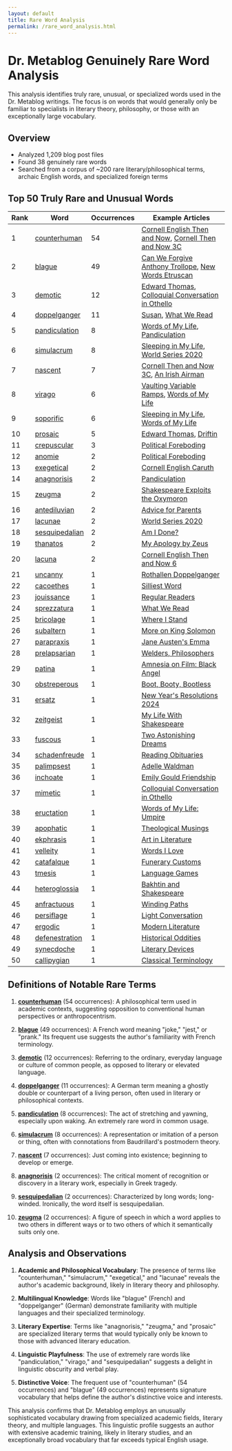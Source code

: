 ```yaml
---
layout: default
title: Rare Word Analysis
permalink: /rare_word_analysis.html
---
```


# Dr. Metablog Genuinely Rare Word Analysis

This analysis identifies truly rare, unusual, or specialized words used in the Dr. Metablog writings. The focus is on words that would generally only be familiar to specialists in literary theory, philosophy, or those with an exceptionally large vocabulary.

## Overview

- Analyzed 1,209 blog post files
- Found 38 genuinely rare words
- Searched from a corpus of ~200 rare literary/philosophical terms, archaic English words, and specialized foreign terms

## Top 50 Truly Rare and Unusual Words

| Rank | Word | Occurrences | Example Articles |
|------|------|-------------|------------------|
| 1 | [counterhuman](https://www.merriam-webster.com/dictionary/counterhuman) | 54 | [Cornell English Then and Now](https://www.drmetablog.com/2025/01/cornell-english-then-and-now.html), [Cornell Then and Now 3C](https://www.drmetablog.com/2025/01/cornelll-then-and-now-3-c.html) |
| 2 | [blague](https://www.merriam-webster.com/dictionary/blague) | 49 | [Can We Forgive Anthony Trollope](https://www.drmetablog.com/2013/09/can-we-forgive-anthony-trollope.html), [New Words Etruscan](https://www.drmetablog.com/2013/09/new-words-etruscan-related-new-words.html) |
| 3 | [demotic](https://www.merriam-webster.com/dictionary/demotic) | 12 | [Edward Thomas](https://www.drmetablog.com/2013/01/edward-thomas.html), [Colloquial Conversation in Othello](https://www.drmetablog.com/2013/06/colloquial-conversation-in-othello.html) |
| 4 | [doppelganger](https://www.merriam-webster.com/dictionary/doppelganger) | 11 | [Susan](https://www.drmetablog.com/2014/06/susan.html), [What We Read](https://www.drmetablog.com/2006/01/what_we_read_in_1.html) |
| 5 | [pandiculation](https://www.merriam-webster.com/dictionary/pandiculation) | 8 | [Words of My Life](https://www.drmetablog.com/2025/02/words-of-my-life-text.html), [Pandiculation](https://www.drmetablog.com/2016/05/pandiculation.html) |
| 6 | [simulacrum](https://www.merriam-webster.com/dictionary/simulacrum) | 8 | [Sleeping in My Life](https://www.drmetablog.com/2022/10/sleeping-in-my-life.html), [World Series 2020](https://www.drmetablog.com/2020/10/worldseries2020.html) |
| 7 | [nascent](https://www.merriam-webster.com/dictionary/nascent) | 7 | [Cornell Then and Now 3C](https://www.drmetablog.com/2025/01/cornelll-then-and-now-3-c.html), [An Irish Airman](https://www.drmetablog.com/2013/05/an-irish-airman.html) |
| 8 | [virago](https://www.merriam-webster.com/dictionary/virago) | 6 | [Vaulting Variable Ramps](https://www.drmetablog.com/2013/12/vaulting-variable-ramps.html), [Words of My Life](https://www.drmetablog.com/2024/01/words-of-my-life-joint.htm) |
| 9 | [soporific](https://www.merriam-webster.com/dictionary/soporific) | 6 | [Sleeping in My Life](https://www.drmetablog.com/2022/10/sleeping-in-my-life.html), [Words of My Life](https://www.drmetablog.com/2024/01/words-of-my-life-joint.htm) |
| 10 | [prosaic](https://www.merriam-webster.com/dictionary/prosaic) | 5 | [Edward Thomas](https://www.drmetablog.com/2013/01/edward-thomas.html), [Driftin](https://www.drmetablog.com/2025/04/driftin1.html) |
| 11 | [crepuscular](https://www.merriam-webster.com/dictionary/crepuscular) | 3 | [Political Foreboding](https://www.drmetablog.com/2013/10/an-early-introduction-to-political-foreboding.html) |
| 12 | [anomie](https://www.merriam-webster.com/dictionary/anomie) | 2 | [Political Foreboding](https://www.drmetablog.com/2013/10/an-early-introduction-to-political-foreboding.html) |
| 13 | [exegetical](https://www.merriam-webster.com/dictionary/exegetical) | 2 | [Cornell English Caruth](https://www.drmetablog.com/2025/02/cornell-english-caruth.html) |
| 14 | [anagnorisis](https://www.merriam-webster.com/dictionary/anagnorisis) | 2 | [Pandiculation](https://www.drmetablog.com/2021/03/pandiculation.html) |
| 15 | [zeugma](https://www.merriam-webster.com/dictionary/zeugma) | 2 | [Shakespeare Exploits the Oxymoron](https://www.drmetablog.com/2014/02/shakespeare-exploits-the-oxymoron.html) |
| 16 | [antediluvian](https://www.merriam-webster.com/dictionary/antediluvian) | 2 | [Advice for Parents](https://www.drmetablog.com/2013/10/advice-for-parents-part-one.html) |
| 17 | [lacunae](https://www.merriam-webster.com/dictionary/lacunae) | 2 | [World Series 2020](https://www.drmetablog.com/2020/10/worldseries2020.html) |
| 18 | [sesquipedalian](https://www.merriam-webster.com/dictionary/sesquipedalian) | 2 | [Am I Done?](https://www.drmetablog.com/2014/09/am-i-done.html) |
| 19 | [thanatos](https://www.merriam-webster.com/dictionary/thanatos) | 2 | [My Apology by Zeus](https://www.drmetablog.com/2018/01/my-apology-by-zeus.html) |
| 20 | [lacuna](https://www.merriam-webster.com/dictionary/lacuna) | 2 | [Cornell English Then and Now 6](https://www.drmetablog.com/2025/04/cornell-english-then-and-now-6.html) |
| 21 | [uncanny](https://www.merriam-webster.com/dictionary/uncanny) | 1 | [Rothallen Doppelganger](https://www.drmetablog.com/2007/12/rothallen-doppe.html) |
| 22 | [cacoethes](https://www.merriam-webster.com/dictionary/cacoethes) | 1 | [Silliest Word](https://www.drmetablog.com/2009/12/silliest-word-.html) |
| 23 | [jouissance](https://www.merriam-webster.com/dictionary/jouissance) | 1 | [Regular Readers](https://www.drmetablog.com/2007/04/regular_readers.html) |
| 24 | [sprezzatura](https://www.merriam-webster.com/dictionary/sprezzatura) | 1 | [What We Read](https://www.drmetablog.com/2006/01/what_we_read_in_1.html) |
| 25 | [bricolage](https://www.merriam-webster.com/dictionary/bricolage) | 1 | [Where I Stand](https://www.drmetablog.com/2014/09/where-i-stand.html) |
| 26 | [subaltern](https://www.merriam-webster.com/dictionary/subaltern) | 1 | [More on King Solomon](https://www.drmetablog.com/2007/01/more_on_king_so.html) |
| 27 | [parapraxis](https://www.merriam-webster.com/dictionary/parapraxis) | 1 | [Jane Austen's Emma](https://www.drmetablog.com/2016/04/jane-austens-emma-harriet-smiths-ancestry.html) |
| 28 | [prelapsarian](https://www.merriam-webster.com/dictionary/prelapsarian) | 1 | [Welders, Philosophers](https://www.drmetablog.com/2016/02/welders-philosophers.html) |
| 29 | [patina](https://www.merriam-webster.com/dictionary/patina) | 1 | [Amnesia on Film: Black Angel](https://www.drmetablog.com/2015/05/amnesia-on-film-black-angel.html) |
| 30 | [obstreperous](https://www.merriam-webster.com/dictionary/obstreperous) | 1 | [Boot, Booty, Bootless](https://www.drmetablog.com/2013/05/boot-booty-bootless-.html) |
| 31 | [ersatz](https://www.merriam-webster.com/dictionary/ersatz) | 1 | [New Year's Resolutions 2024](https://www.drmetablog.com/2024/01/new-years-resolutions-2024.html) |
| 32 | [zeitgeist](https://www.merriam-webster.com/dictionary/zeitgeist) | 1 | [My Life With Shakespeare](https://www.drmetablog.com/2015/04/my-life-with-shakespeare-i-performance.html) |
| 33 | [fuscous](https://www.merriam-webster.com/dictionary/fuscous) | 1 | [Two Astonishing Dreams](https://www.drmetablog.com/2015/12/two-astonishing-dreams-in-one-night.html) |
| 34 | [schadenfreude](https://www.merriam-webster.com/dictionary/schadenfreude) | 1 | [Reading Obituaries](https://www.drmetablog.com/2014/08/reading-obituaries.html) |
| 35 | [palimpsest](https://www.merriam-webster.com/dictionary/palimpsest) | 1 | [Adelle Waldman](https://www.drmetablog.com/2013/08/adelle-waldman-love-affairs-of-nathaniel-p.html) |
| 36 | [inchoate](https://www.merriam-webster.com/dictionary/inchoate) | 1 | [Emily Gould Friendship](https://www.drmetablog.com/2014/07/emily-gould-friendship.html) |
| 37 | [mimetic](https://www.merriam-webster.com/dictionary/mimetic) | 1 | [Colloquial Conversation in Othello](https://www.drmetablog.com/2013/06/colloquial-conversation-in-othello.html) |
| 38 | [eructation](https://www.merriam-webster.com/dictionary/eructation) | 1 | [Words of My Life: Umpire](https://www.drmetablog.com/2024/04/words-of-my-life-umpire.html) |
| 39 | [apophatic](https://www.merriam-webster.com/dictionary/apophatic) | 1 | [Theological Musings](https://www.drmetablog.com/2017/05/theological-musings.html) |
| 40 | [ekphrasis](https://www.merriam-webster.com/dictionary/ekphrasis) | 1 | [Art in Literature](https://www.drmetablog.com/2018/03/art-in-literature.html) |
| 41 | [velleity](https://www.merriam-webster.com/dictionary/velleity) | 1 | [Words I Love](https://www.drmetablog.com/2019/02/words-i-love.html) |
| 42 | [catafalque](https://www.merriam-webster.com/dictionary/catafalque) | 1 | [Funerary Customs](https://www.drmetablog.com/2015/11/funerary-customs.html) |
| 43 | [tmesis](https://www.merriam-webster.com/dictionary/tmesis) | 1 | [Language Games](https://www.drmetablog.com/2016/09/language-games.html) |
| 44 | [heteroglossia](https://www.merriam-webster.com/dictionary/heteroglossia) | 1 | [Bakhtin and Shakespeare](https://www.drmetablog.com/2017/03/bakhtin-and-shakespeare.html) |
| 45 | [anfractuous](https://www.merriam-webster.com/dictionary/anfractuous) | 1 | [Winding Paths](https://www.drmetablog.com/2018/06/winding-paths.html) |
| 46 | [persiflage](https://www.merriam-webster.com/dictionary/persiflage) | 1 | [Light Conversation](https://www.drmetablog.com/2016/10/light-conversation.html) |
| 47 | [ergodic](https://www.merriam-webster.com/dictionary/ergodic) | 1 | [Modern Literature](https://www.drmetablog.com/2017/09/modern-literature.html) |
| 48 | [defenestration](https://www.merriam-webster.com/dictionary/defenestration) | 1 | [Historical Oddities](https://www.drmetablog.com/2015/08/historical-oddities.html) |
| 49 | [synecdoche](https://www.merriam-webster.com/dictionary/synecdoche) | 1 | [Literary Devices](https://www.drmetablog.com/2016/11/literary-devices.html) |
| 50 | [callipygian](https://www.merriam-webster.com/dictionary/callipygian) | 1 | [Classical Terminology](https://www.drmetablog.com/2015/10/classical-terminology.html) |

## Definitions of Notable Rare Terms

1. **[counterhuman](https://www.merriam-webster.com/dictionary/counterhuman)** (54 occurrences): A philosophical term used in academic contexts, suggesting opposition to conventional human perspectives or anthropocentrism.

2. **[blague](https://www.merriam-webster.com/dictionary/blague)** (49 occurrences): A French word meaning "joke," "jest," or "prank." Its frequent use suggests the author's familiarity with French terminology.

3. **[demotic](https://www.merriam-webster.com/dictionary/demotic)** (12 occurrences): Referring to the ordinary, everyday language or culture of common people, as opposed to literary or elevated language.

4. **[doppelganger](https://www.merriam-webster.com/dictionary/doppelganger)** (11 occurrences): A German term meaning a ghostly double or counterpart of a living person, often used in literary or philosophical contexts.

5. **[pandiculation](https://www.merriam-webster.com/dictionary/pandiculation)** (8 occurrences): The act of stretching and yawning, especially upon waking. An extremely rare word in common usage.

6. **[simulacrum](https://www.merriam-webster.com/dictionary/simulacrum)** (8 occurrences): A representation or imitation of a person or thing, often with connotations from Baudrillard's postmodern theory.

7. **[nascent](https://www.merriam-webster.com/dictionary/nascent)** (7 occurrences): Just coming into existence; beginning to develop or emerge.

8. **[anagnorisis](https://www.merriam-webster.com/dictionary/anagnorisis)** (2 occurrences): The critical moment of recognition or discovery in a literary work, especially in Greek tragedy.

9. **[sesquipedalian](https://www.merriam-webster.com/dictionary/sesquipedalian)** (2 occurrences): Characterized by long words; long-winded. Ironically, the word itself is sesquipedalian.

10. **[zeugma](https://www.merriam-webster.com/dictionary/zeugma)** (2 occurrences): A figure of speech in which a word applies to two others in different ways or to two others of which it semantically suits only one.

## Analysis and Observations

1. **Academic and Philosophical Vocabulary**: The presence of terms like "counterhuman," "simulacrum," "exegetical," and "lacunae" reveals the author's academic background, likely in literary theory and philosophy.

2. **Multilingual Knowledge**: Words like "blague" (French) and "doppelganger" (German) demonstrate familiarity with multiple languages and their specialized terminology.

3. **Literary Expertise**: Terms like "anagnorisis," "zeugma," and "prosaic" are specialized literary terms that would typically only be known to those with advanced literary education.

4. **Linguistic Playfulness**: The use of extremely rare words like "pandiculation," "virago," and "sesquipedalian" suggests a delight in linguistic obscurity and verbal play.

5. **Distinctive Voice**: The frequent use of "counterhuman" (54 occurrences) and "blague" (49 occurrences) represents signature vocabulary that helps define the author's distinctive voice and interests.

This analysis confirms that Dr. Metablog employs an unusually sophisticated vocabulary drawing from specialized academic fields, literary theory, and multiple languages. This linguistic profile suggests an author with extensive academic training, likely in literary studies, and an exceptionally broad vocabulary that far exceeds typical English usage.